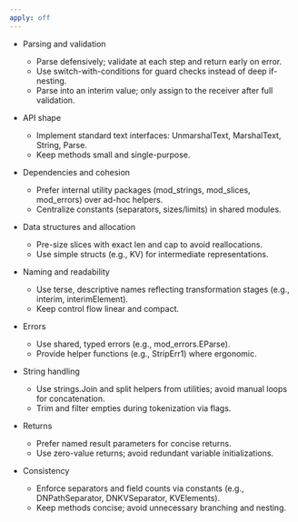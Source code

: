 ```yaml
---
apply: off
---
```


- Parsing and validation
	- Parse defensively; validate at each step and return early on error.
	- Use switch-with-conditions for guard checks instead of deep if-nesting.
	- Parse into an interim value; only assign to the receiver after full validation.

- API shape
	- Implement standard text interfaces: UnmarshalText, MarshalText, String, Parse.
	- Keep methods small and single-purpose.

- Dependencies and cohesion
	- Prefer internal utility packages (mod_strings, mod_slices, mod_errors) over ad-hoc helpers.
	- Centralize constants (separators, sizes/limits) in shared modules.

- Data structures and allocation
	- Pre-size slices with exact len and cap to avoid reallocations.
	- Use simple structs (e.g., KV) for intermediate representations.

- Naming and readability
	- Use terse, descriptive names reflecting transformation stages (e.g., interim, interimElement).
	- Keep control flow linear and compact.

- Errors
	- Use shared, typed errors (e.g., mod_errors.EParse).
	- Provide helper functions (e.g., StripErr1) where ergonomic.

- String handling
	- Use strings.Join and split helpers from utilities; avoid manual loops for concatenation.
	- Trim and filter empties during tokenization via flags.

- Returns
	- Prefer named result parameters for concise returns.
	- Use zero-value returns; avoid redundant variable initializations.

- Consistency
	- Enforce separators and field counts via constants (e.g., DNPathSeparator, DNKVSeparator, KVElements).
	- Keep methods concise; avoid unnecessary branching and nesting.
